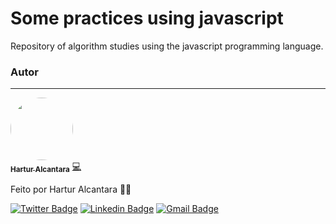 # Some practices using javascript
Repository of algorithm studies using the javascript programming language.

### Autor
---

<a href="https://blog.rocketseat.com.br/author/thiago/">
 <img style="border-radius: 50%;" src="https://avatars.githubusercontent.com/u/34164821?v=4" width="100px;" alt=""/>
 <br />
 <sub><b>Hartur Alcantara</b></sub></a> <a href="https://github.com/harturalcantara" title="Github">💻</a>


Feito por Hartur Alcantara 👋🏽

[![Twitter Badge](https://img.shields.io/badge/-@harturalcantara-1ca0f1?style=flat-square&labelColor=1ca0f1&logo=twitter&logoColor=white&link=https://twitter.com/harturalcantara)](https://twitter.com/harturalcantara) [![Linkedin Badge](https://img.shields.io/badge/-harturalcantara-blue?style=flat-square&logo=Linkedin&logoColor=white&link=https://www.linkedin.com/in/harturalcantara/)](https://www.linkedin.com/in/harturalcantara/) 
[![Gmail Badge](https://img.shields.io/badge/-harturalcantara@gmail.com-c14438?style=flat-square&logo=Gmail&logoColor=white&link=mailto:harturalcantara@gmail.com)](mailto:harturalcantara@gmail.com)

